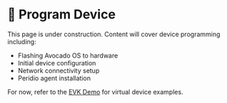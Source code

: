 # 🚧 Program Device

This page is under construction. Content will cover device programming including:

- Flashing Avocado OS to hardware
- Initial device configuration
- Network connectivity setup
- Peridio agent installation

For now, refer to the [EVK Demo](/evk) for virtual device examples.
